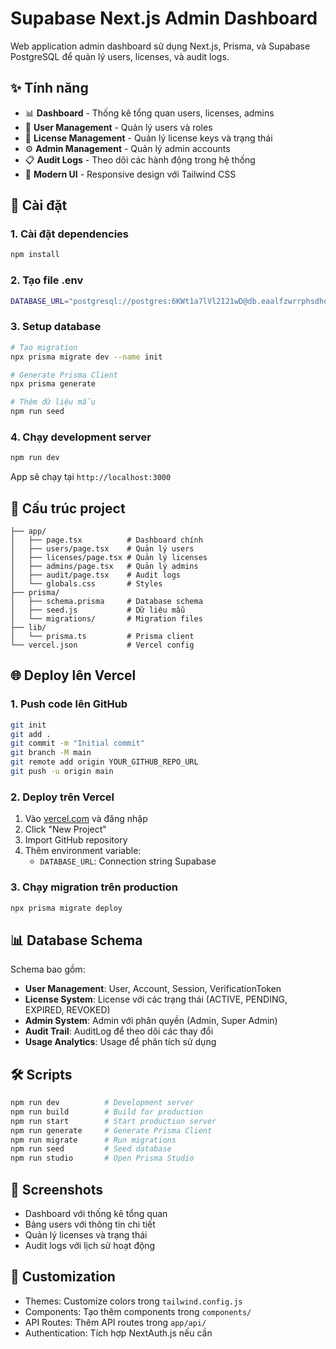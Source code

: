 # Supabase Next.js Admin Dashboard

Web application admin dashboard sử dụng Next.js, Prisma, và Supabase PostgreSQL để quản lý users, licenses, và audit logs.

## ✨ Tính năng

- 📊 **Dashboard** - Thống kê tổng quan users, licenses, admins
- 👥 **User Management** - Quản lý users và roles
- 🔑 **License Management** - Quản lý license keys và trạng thái
- ⚙️ **Admin Management** - Quản lý admin accounts
- 📋 **Audit Logs** - Theo dõi các hành động trong hệ thống
- 🎨 **Modern UI** - Responsive design với Tailwind CSS

## 🚀 Cài đặt

### 1. Cài đặt dependencies

```bash
npm install
```

### 2. Tạo file .env

```bash
DATABASE_URL="postgresql://postgres:6KWt1a7lVl2I21wD@db.eaalfzwrrphsdhdrdgjl.supabase.co:5432/postgres"
```

### 3. Setup database

```bash
# Tạo migration
npx prisma migrate dev --name init

# Generate Prisma Client
npx prisma generate

# Thêm dữ liệu mẫu
npm run seed
```

### 4. Chạy development server

```bash
npm run dev
```

App sẽ chạy tại `http://localhost:3000`

## 📁 Cấu trúc project

```
├── app/
│   ├── page.tsx          # Dashboard chính
│   ├── users/page.tsx    # Quản lý users
│   ├── licenses/page.tsx # Quản lý licenses
│   ├── admins/page.tsx   # Quản lý admins
│   ├── audit/page.tsx    # Audit logs
│   └── globals.css       # Styles
├── prisma/
│   ├── schema.prisma     # Database schema
│   ├── seed.js           # Dữ liệu mẫu
│   └── migrations/       # Migration files
├── lib/
│   └── prisma.ts         # Prisma client
└── vercel.json           # Vercel config
```

## 🌐 Deploy lên Vercel

### 1. Push code lên GitHub

```bash
git init
git add .
git commit -m "Initial commit"
git branch -M main
git remote add origin YOUR_GITHUB_REPO_URL
git push -u origin main
```

### 2. Deploy trên Vercel

1. Vào [vercel.com](https://vercel.com) và đăng nhập
2. Click "New Project"
3. Import GitHub repository
4. Thêm environment variable:
   - `DATABASE_URL`: Connection string Supabase

### 3. Chạy migration trên production

```bash
npx prisma migrate deploy
```

## 📊 Database Schema

Schema bao gồm:

- **User Management**: User, Account, Session, VerificationToken
- **License System**: License với các trạng thái (ACTIVE, PENDING, EXPIRED, REVOKED)
- **Admin System**: Admin với phân quyền (Admin, Super Admin)
- **Audit Trail**: AuditLog để theo dõi các thay đổi
- **Usage Analytics**: Usage để phân tích sử dụng

## 🛠️ Scripts

```bash
npm run dev          # Development server
npm run build        # Build for production
npm run start        # Start production server
npm run generate     # Generate Prisma Client
npm run migrate      # Run migrations
npm run seed         # Seed database
npm run studio       # Open Prisma Studio
```

## 📱 Screenshots

- Dashboard với thống kê tổng quan
- Bảng users với thông tin chi tiết
- Quản lý licenses và trạng thái
- Audit logs với lịch sử hoạt động

## 🔧 Customization

- Themes: Customize colors trong `tailwind.config.js`
- Components: Tạo thêm components trong `components/`
- API Routes: Thêm API routes trong `app/api/`
- Authentication: Tích hợp NextAuth.js nếu cần 